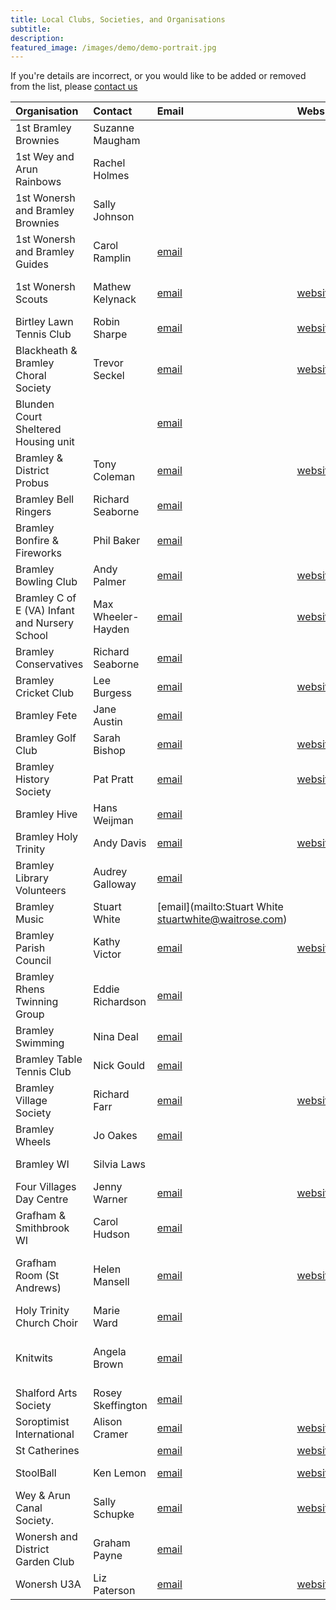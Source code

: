 ```yaml
---
title: Local Clubs, Societies, and Organisations
subtitle: 
description: 
featured_image: /images/demo/demo-portrait.jpg
---
```


If you're details are incorrect, or you would like to be added or removed from the list, please [contact us](/contact)


<!-- Start Issue Table -->

| Organisation | Contact | Email | Website | Phone | 
|:----|:----|:----|:----|:----|
| 1st Bramley Brownies | Suzanne Maugham |  |  | 07816 605937 | 
| 1st Wey and Arun Rainbows | Rachel Holmes |  |  | 01483 890145 | 
| 1st Wonersh and Bramley Brownies | Sally Johnson |  |  |  898564 | 
| 1st Wonersh and Bramley Guides | Carol Ramplin | [email](mailto:guides1stwonersh@btinternet.com) |  | 01483 891722 | 
| 1st Wonersh Scouts | Mathew Kelynack | [email](mailto:scouts@1stwonershscouts.org.uk) | [website](http://www.1stwonershscouts.org.uk/) |  892697; 07834 558760 | 
| Birtley Lawn Tennis Club | Robin Sharpe | [email](mailto:robin.sharpe@btinternet.com) | [website](http://www.birtleyltc.org.uk/) | 07921 810122 | 
| Blackheath & Bramley Choral Society  | Trevor Seckel | [email](mailto:chairman.bbcs@hotmail.com) | [website](http://www.bandbcs.org.uk/) | 01306 730564 | 
| Blunden Court Sheltered Housing unit  |  | [email](mailto:blundencourt@waverley.gov.uk) |  | 01483 893525 | 
| Bramley & District Probus | Tony Coleman | [email](mailto:tjc66@btinternet.com) | [website](https://probusglobal.org/Clubs/show.php?id=GB-1148) | 01483 898711 | 
| Bramley Bell Ringers | Richard Seaborne | [email](mailto:richardseaborne@aol.com) |  |  | 
| Bramley Bonfire & Fireworks | Phil Baker | [email](mailto:philbakerhome@googlemail.com) |  |  | 
| Bramley Bowling Club | Andy Palmer | [email](mailto:palmer_andy@hotmail.com) | [website](http://www.bramleybowlingclub.co.uk/) | 07921 480703 | 
| Bramley C of E (VA) Infant and Nursery School | Max Wheeler-Hayden | [email](mailto:office@bramley.surrey.sch.uk) | [website](http://www.bramley.surrey.sch.uk/) | 01483 892346 | 
| Bramley Conservatives | Richard Seaborne | [email](mailto:richardseaborne@aol.com) |  |  | 
| Bramley Cricket Club | Lee Burgess | [email](mailto:leeburgess85@mail.com) | [website](http://bramleycc.cricketclubwebsite.co.uk/) |  | 
| Bramley Fete | Jane Austin | [email](mailto:janewillpage@gmail.com) |  |  | 
| Bramley Golf Club | Sarah Bishop | [email](mailto:sarah@bramleygolfclub.co.uk) | [website](http://www.bramleygolfclub.co.uk/) | 01483 892696 | 
| Bramley History Society | Pat Pratt | [email](mailto:ericpkp14@gmail.com) | [website](http://www.bramleyhistorysociety.org.uk/) | 01483 893273 | 
| Bramley Hive | Hans Weijman | [email](mailto:bramleybees@gmail.com) |  |  898770 | 
| Bramley Holy Trinity | Andy Davis | [email](mailto:office@holytrinitybramley.org.uk) | [website](http://www.holytrinitybramley.org.uk/welcome.htm) | 01483 890042 | 
| Bramley Library Volunteers | Audrey Galloway | [email](mailto:audreygal@aol.com) |  |  | 
| Bramley Music | Stuart White | [email](mailto:Stuart White <stuartwhite@waitrose.com>) |  | 01483 892645 | 
| Bramley Parish Council | Kathy Victor | [email](mailto:bramleyparish@gmail.com) | [website](www.bramleyparish.co.uk) | 01483 894138 | 
| Bramley Rhens Twinning Group | Eddie Richardson | [email](mailto:eerichardson45@gmail.com) |  | 01483 898440 | 
| Bramley Swimming | Nina Deal | [email](mailto:alan.deal5@sky.com) |  | 01483 893563 | 
| Bramley Table Tennis Club | Nick Gould | [email](mailto:gould157@btinternet.com) |  | 01483 715586 | 
| Bramley Village Society | Richard Farr | [email](mailto:farr.ric@gmail.com) | [website](http://www.bramleyVillageSociety.org) | 01483 893905 | 
| Bramley Wheels | Jo Oakes | [email](mailto:joanneoakes@aol.com) |  | 01483 898558 | 
| Bramley WI | Silvia Laws |  |  | 01483 892384 | 
| Four Villages Day Centre | Jenny Warner | [email](mailto:manager@fourvillages.co.uk) | [website](http://www.fourvillages.co.uk/) | 01483 894795 | 
| Grafham & Smithbrook WI | Carol Hudson | [email](mailto:carolmhudson@yahoo.co.uk) |  | 01483 893405 | 
| Grafham Room (St Andrews) | Helen Mansell | [email](mailto:grafham.room@gmail.com) | [website](http://www.grafhamroom.org/) |  	<br>893040; 07716 025277 | 
| Holy Trinity Church Choir | Marie Ward | [email](mailto:marie47ward@hotmail.com) |  |  | 
| Knitwits | Angela Brown | [email](mailto:lotski3@yahoo.co.uk) |  | 01483 890514; 07792 464247 | 
| Shalford Arts Society | Rosey  Skeffington | [email](mailto:rosemaryskeffington@gmail.com) |  |  | 
| Soroptimist International | Alison Cramer | [email](mailto:aecramer003@gmail.com) | [website](https://sigbi.org/surrey-hills/) |  | 
| St Catherines |  | [email](mailto:schooloffice@stcatherines.info ) | [website](http://www.stcatherines.info/) |  | 
| StoolBall | Ken Lemon | [email](mailto:ttlemon@hotmail.com) | [website](https://www.stoolball.org.uk/guildford) | 01483  821953 | 
| Wey & Arun Canal Society. | Sally Schupke | [email](mailto:Sally_Schupke@weyandarun.co.uk) | [website](https://weyarun.org.uk/) |  | 
| Wonersh and District Garden Club | Graham Payne | [email](mailto:payne.graham@sky.com) |  | 01483 893627 | 
| Wonersh U3A | Liz Paterson | [email](mailto:lizpaterson@hotmail.com) | [website](https://u3asites.org.uk/wonersh) | 01483 892054 | 

<!-- End Issue Table -->

